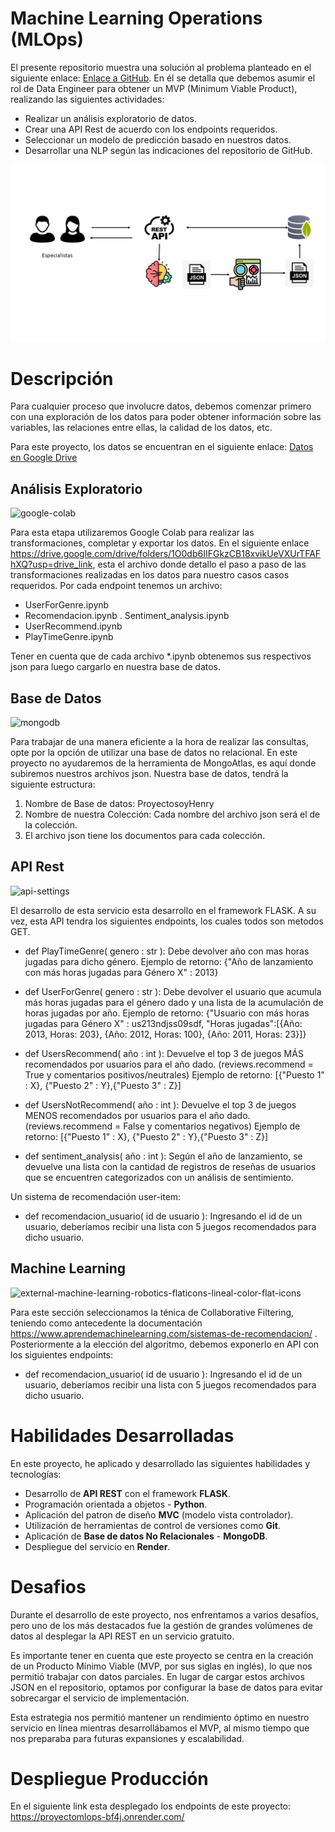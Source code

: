 
# Machine Learning Operations (MLOps)

El presente repositorio muestra una solución al problema planteado en el siguiente enlace: [Enlace a GitHub](https://github.com/soyHenry/PI_ML_OPS/tree/FT). En él se detalla que debemos asumir el rol de Data Engineer para obtener un MVP (Minimum Viable Product), realizando las siguientes actividades:
* Realizar un análisis exploratorio de datos.
* Crear una API Rest de acuerdo con los endpoints requeridos.
* Seleccionar un modelo de predicción basado en nuestros datos.
* Desarrollar una NLP según las indicaciones del repositorio de GitHub.

![Flujograma del pryecto](img/p1.jpg)

# Descripción
Para cualquier proceso que involucre datos, debemos comenzar primero con una exploración de los datos para poder obtener información sobre las variables, las relaciones entre ellas, la calidad de los datos, etc.

Para este proyecto, los datos se encuentran en el siguiente enlace:
[Datos en Google Drive](https://drive.google.com/drive/folders/1HqBG2-sUkz_R3h1dZU5F2uAzpRn7BSpj)

## Análisis Exploratorio
<img width="48" height="48" src="https://img.icons8.com/color/48/google-colab.png" alt="google-colab"/>

Para esta etapa utilizaremos Google Colab para realizar las transformaciones, completar y exportar los datos. En el siguiente enlace https://drive.google.com/drive/folders/1O0db6IIFGkzCB18xvikUeVXUrTFAFhXQ?usp=drive_link, esta el archivo donde detallo el paso a paso de las transformaciones realizadas en los datos para nuestro casos casos requeridos. Por cada endpoint tenemos un archivo:
- UserForGenre.ipynb
- Recomendacion.ipynb
. Sentiment_analysis.ipynb
- UserRecommend.ipynb
- PlayTimeGenre.ipynb

Tener en cuenta que de cada archivo *.ipynb obtenemos sus respectivos json para luego cargarlo en nuestra base de datos.

## Base de Datos 
<img width="48" height="48" src="https://img.icons8.com/color/48/mongodb.png" alt="mongodb"/>

Para trabajar de una manera eficiente a la hora de realizar las consultas, opte por la opción de utilizar una base de datos no relacional. 
En este proyecto no ayudaremos de la herramienta de MongoAtlas, es aquí donde subiremos nuestros archivos json.
Nuestra base de datos, tendrá la siguiente estructura:
1. Nombre de Base de datos: ProyectosoyHenry
2. Nombre de nuestra Colección: Cada nombre del archivo json será el de la colección.
3. El archivo json tiene los documentos para cada colección.


## API Rest
<img width="50" height="50" src="https://img.icons8.com/ios-filled/50/api-settings.png" alt="api-settings"/>

El desarrollo de esta servicio esta desarrollo en el framework FLASK. A su vez, esta API tendra los siguientes endpoints, los cuales todos son metodos GET.
* def PlayTimeGenre( genero : str ): Debe devolver año con mas horas jugadas para dicho género.
Ejemplo de retorno: {"Año de lanzamiento con más horas jugadas para Género X" : 2013}

* def UserForGenre( genero : str ): Debe devolver el usuario que acumula más horas jugadas para el género dado y una lista de la acumulación de horas jugadas por año.
Ejemplo de retorno: {"Usuario con más horas jugadas para Género X" : us213ndjss09sdf, "Horas jugadas":[{Año: 2013, Horas: 203}, {Año: 2012, Horas: 100}, {Año: 2011, Horas: 23}]}

* def UsersRecommend( año : int ): Devuelve el top 3 de juegos MÁS recomendados por usuarios para el año dado. (reviews.recommend = True y comentarios positivos/neutrales)
Ejemplo de retorno: [{"Puesto 1" : X}, {"Puesto 2" : Y},{"Puesto 3" : Z}]

* def UsersNotRecommend( año : int ): Devuelve el top 3 de juegos MENOS recomendados por usuarios para el año dado. (reviews.recommend = False y comentarios negativos)
Ejemplo de retorno: [{"Puesto 1" : X}, {"Puesto 2" : Y},{"Puesto 3" : Z}]

* def sentiment_analysis( año : int ): Según el año de lanzamiento, se devuelve una lista con la cantidad de registros de reseñas de usuarios que se encuentren categorizados con un análisis de sentimiento.

Un sistema de recomendación user-item:

* def recomendacion_usuario( id de usuario ): Ingresando el id de un usuario, deberíamos recibir una lista con 5 juegos recomendados para dicho usuario.

## Machine Learning
<img width="64" height="64" src="https://img.icons8.com/external-flaticons-lineal-color-flat-icons/64/external-machine-learning-robotics-flaticons-lineal-color-flat-icons.png" alt="external-machine-learning-robotics-flaticons-lineal-color-flat-icons"/>

Para este sección seleccionamos la ténica de Collaborative Filtering, teniendo como antecedente la documentación https://www.aprendemachinelearning.com/sistemas-de-recomendacion/ .
Posteriormente a la elección del algoritmo, debemos exponerlo en API con los siguientes endpoints:

* def recomendacion_usuario( id de usuario ): Ingresando el id de un usuario, deberíamos recibir una lista con 5 juegos recomendados para dicho usuario.


# Habilidades Desarrolladas
En este proyecto, he aplicado y desarrollado las siguientes habilidades y tecnologías:
* Desarrollo de __API REST__ con el framework __FLASK__.
* Programación orientada a objetos - __Python__.
* Aplicación del patron de diseño __MVC__ (modelo vista controlador).
* Utilización de herramientas de control de versiones como __Git__.
* Aplicación de __Base de datos No Relacionales__ - __MongoDB__.
* Despliegue del servicio en __Render__.


# Desafios

Durante el desarrollo de este proyecto, nos enfrentamos a varios desafíos, pero uno de los más destacados fue la gestión de grandes volúmenes de datos al desplegar la API REST en un servicio gratuito.

Es importante tener en cuenta que este proyecto se centra en la creación de un Producto Mínimo Viable (MVP, por sus siglas en inglés), lo que nos permitió trabajar con datos parciales. En lugar de cargar estos archivos JSON en el repositorio, optamos por configurar la base de datos para evitar sobrecargar el servicio de implementación.

Esta estrategia nos permitió mantener un rendimiento óptimo en nuestro servicio en línea mientras desarrollábamos el MVP, al mismo tiempo que nos preparaba para futuras expansiones y escalabilidad.

# Despliegue Producción

En el siguiente link esta desplegado los endpoints de este proyecto: https://proyectomlops-bf4j.onrender.com/